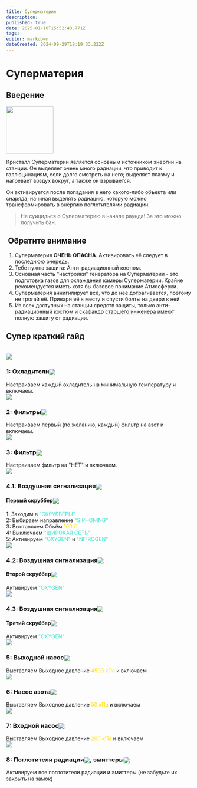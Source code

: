 ```yaml
---
title: Суперматерия
description: 
published: true
date: 2025-01-10T15:52:43.771Z
tags: 
editor: markdown
dateCreated: 2024-09-29T18:19:33.222Z
---
```


<h1>Суперматерия</h1>
<h2>Введение</h2>

<div class="imageBox">
  <img src="/guides/supermatter/supermatter.png" width="128px">
  <div>
    <p>Кристалл Суперматерии является основным источником энергии на станции. Он выделяет очень много радиации, что приводит к галлюцинациям, если долго смотреть на него; выделяет плазму и нагревает воздух вокруг, а также он взрывается.</p>
    <p>Он активируется после попадания в него какого-либо объекта или снаряда, начиная выделять радиацию, которую можно трансформировать в энергию поглотителями радиации.</p>
  </div>
</div>

<blockquote class="is-warning"><p>Не суицидься о Суперматерию в начале раунда! За это можно получить бан.</p></blockquote>

<div>
  <h2 class="pay-attention"><img style="vertical-align:middle" src="/guides/supermatter/radiation.png" alt="" class="png1"> Обратите внимание <img style="vertical-align:middle" src="/guides/supermatter/radiation.png" alt="" class="png1"></h2>
</div>
<ol>
  <li>Суперматерия <strong>ОЧЕНЬ ОПАСНА</strong>. Активировать её следует в последнюю очередь.</li>
  <li>Тебе нужна защита: Анти-радиационный костюм.</li>
  <li>Основная часть "настройки" генератора на Суперматерии - это подготовка газов для охлаждения камеры Суперматерии. Крайне рекомендуется иметь хотя бы базовое понимание Атмосферки.</li>
  <li>Суперматерия аннигилирует всё, что до неё дотрагивается, поэтому не трогай её. Привари её к месту и опусти болты на двери к ней.</li>
  <li>Из всех доступных на станции средств защиты, только анти-радиационный костюм и скафандр <a href="/roles/chiefengineer">старшего инженера</a> имеют полную защиту от радиации.</li>
</ol>
<!--Видео не отображается-->
<!--
<h2>Видео-гайд</h2><br>
<iframe width="100%" height="315" src="https://www.youtube.com/embed/X82lgafM0h8?si=XFt2p9Y2qSdaGTpr" title="YouTube video player" frameborder="0" allow="accelerometer; autoplay; clipboard-write; encrypted-media; gyroscope; picture-in-picture; web-share" referrerpolicy="strict-origin-when-cross-origin" allowfullscreen></iframe>
-->

<h2>Супер краткий гайд</h2><br>

<div class="carousel">
  <div class="images">
    <img src="/guides/supermatter/blur0.png" id="img">
  </div>
  <div class="steps">
    <div class="btns">
      <div class="up" id="up"><div></div></div>
      <div class="down-mobile" id="down-mobile"><div></div></div>
    </div>
    <div class="step active" id="step1">
      <div class="step-text">
        <h3>1: Охладители<img style="vertical-align:middle" src="/guides/supermatter/freezeroff.png"></h3>
        <div class="step-space"></div>
        <div class="step-description">
        Настраиваем каждый охладитель на минимальную температуру и включаем.
        </div>
      </div>
      <div class="step-image"><img class="zoomable" src="/guides/supermatter/1.png"></div>
    </div>
    <div class="step" id="step2">
      <div class="step-text">
        <h3>2: Фильтры<img style="vertical-align:middle" src="/guides/supermatter/gasfilters.png"></h3>
        <div class="step-space"></div>
        <div class="step-description">
        Настраиваем первый (по желанию, каждый) фильтр на азот и включаем.
        </div>
      </div>
      <div class="step-image"><img class="zoomable" src="/guides/supermatter/2.png"></div>
    </div>
    <div class="step" id="step3">
      <div class="step-text">
        <h3>3: Фильтр<img style="vertical-align:middle" src="/guides/supermatter/gasfilter.png"></h3>
        <div class="step-space"></div>
        <div class="step-description">
        Настраиваем фильтр на "НЕТ" и включаем.
        </div>
      </div>
      <div class="step-image"><img class="zoomable" src="/guides/supermatter/3.png"></div>
    </div>
    <div class="step" id="step4">
      <div class="step-text">
        <h3>4.1: Воздушная сигнализация<img style="vertical-align:middle" src="/guides/supermatter/airalarm.png"></h3>
        <h4> Первый скруббер<img style="vertical-align:middle" src="/guides/supermatter/scrubber.png"></h4>
        <div class="step-space"></div>
        <div class="step-description">
          1: Заходим в <span style="color: #3AE2CE">"СКРУББЕРЫ"</span><br>
          2: Выбираем направление <span style="color: #3AE2CE">"SIPHONING"</span><br>
          3: Выставляем Объём <span style="color:#FFDD00">100 Л</span><br>
          4: Выключаем <span style="color: #3AE2CE">"ШИРОКАЯ СЕТЬ"</span><br>
          5: Активируем <span style="color: #3AE2CE">"OXYGEN"</span> и <span style="color: #3AE2CE">"NITROGEN"</span><br>
        </div>
      </div>
      <div class="step-image"><img class="zoomable" src="/guides/supermatter/4-1.png"></div>
    </div>
    <div class="step" id="step5">
      <div class="step-text">
        <h3>4.2: Воздушная сигнализация<img style="vertical-align:middle" src="/guides/supermatter/airalarm.png"></h3>
        <h4> Второй скруббер<img style="vertical-align:middle" src="/guides/supermatter/scrubber.png"></h4>
        <div class="step-space"></div>
        <div class="step-description">
        Активируем <span style="color: #3AE2CE">"OXYGEN"</span>
        </div>
      </div>
      <div class="step-image"><img class="zoomable" src="/guides/supermatter/4-2.png"></div>
    </div>
    <div class="step" id="step6">
      <div class="step-text">
        <h3>4.3: Воздушная сигнализация<img style="vertical-align:middle" src="/guides/supermatter/airalarm.png"></h3>
        <h4> Третий скруббер<img style="vertical-align:middle" src="/guides/supermatter/scrubber.png"></h4>
        <div class="step-space"></div>
        <div class="step-description">
        Активируем <span style="color: #3AE2CE">"OXYGEN"</span>
        </div>
      </div>
      <div class="step-image"><img class="zoomable" src="/guides/supermatter/4-3.png"></div>
    </div>
    <div class="step" id="step7">
      <div class="step-text">
        <h3>5: Выходной насос<img style="vertical-align:middle" src="/guides/supermatter/pumppressureup.png"></h3>
        <div class="step-space"></div>
        <div class="step-description">
        Выставляем Выходное давление <span style="color:#FFDD00">4500 кПа</span> и включаем
        </div>
      </div>
      <div class="step-image"><img class="zoomable" src="/guides/supermatter/5.png"></div>
    </div>
    <div class="step" id="step8">
      <div class="step-text">
        <h3>6: Насос азота<img style="vertical-align:middle" src="/guides/supermatter/pumppressureleft.png"></h3>
        <div class="step-space"></div>
        <div class="step-description">
        Выставляем Выходное давление <span style="color:#FFDD00">50 кПа</span> и включаем
        </div>
      </div>
      <div class="step-image"><img class="zoomable" src="/guides/supermatter/6.png"></div>
    </div>
    <div class="step" id="step9">
      <div class="step-text">
        <h3>7: Входной насос<img style="vertical-align:middle" src="/guides/supermatter/pumppressuredown.png"></h3>
        <div class="step-space"></div>
        <div class="step-description">
        Выставляем Выходное давление <span style="color:#FFDD00">200 кПа</span> и включаем
        </div>
      </div>
      <div class="step-image"><img class="zoomable" src="/guides/supermatter/7.png"></div>
    </div>
    <div class="step" id="step10">
      <div class="step-text">
        <h3>8: Поглотители радиации<img style="vertical-align:middle" src="/guides/supermatter/radcollector.png">, эмиттеры<img style="vertical-align:middle" src="/guides/supermatter/emitter.png"></h3>
        <div class="step-space"></div>
        <div class="step-description">
        Активируем все поглотители радиации и эмиттеры (не забудьте их закрыть на замок)
        </div>
      </div>
      <div class="step-image"></div>
    </div>
    <div class="down" id="down"><div></div></div>
  </div>
</div>